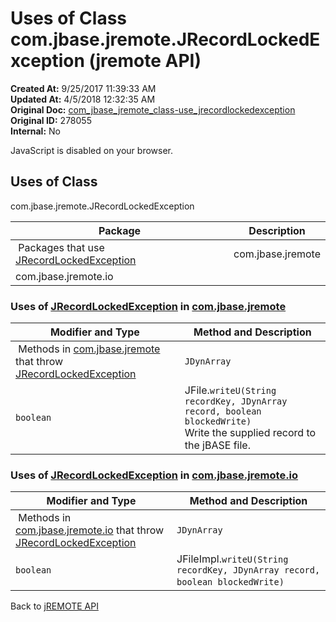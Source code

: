 # Uses of Class com.jbase.jremote.JRecordLockedException (jremote API)

**Created At:** 9/25/2017 11:39:33 AM  
**Updated At:** 4/5/2018 12:32:35 AM  
**Original Doc:** [com_jbase_jremote_class-use_jrecordlockedexception](https://docs.jbase.com/39249-class-use/com_jbase_jremote_class-use_jrecordlockedexception)  
**Original ID:** 278055  
**Internal:** No  

<!--<br>    try {<br>        if (location.href.indexOf('is-external=true') == -1) {<br>            parent.document.title="Uses of Class com.jbase.jremote.JRecordLockedException (jremote   API)";<br>        }<br>    }<br>    catch(err) {<br>    }<br>//-->
JavaScript is disabled on your browser.



<!--<br>  allClassesLink = document.getElementById("allclasses\_navbar\_top");<br>  if(window==top) {<br>    allClassesLink.style.display = "block";<br>  }<br>  else {<br>    allClassesLink.style.display = "none";<br>  }<br>  //-->

## Uses of Class
com.jbase.jremote.JRecordLockedException

| Package<br> | Description<br> |
| --- | --- |
 Packages that use [JRecordLockedException](./../../jrecordlockedexception-%28jremote-api%29 "class in com.jbase.jremote")  | com.jbase.jremote<br> |  <br> |
| com.jbase.jremote.io<br> |  <br> |





### Uses of [JRecordLockedException](./../../jrecordlockedexception-%28jremote-api%29 "class in com.jbase.jremote") in [com.jbase.jremote](./../../../../jremote-api)


| Modifier and Type<br> | Method and Description<br> |
| --- | --- |
 Methods in [com.jbase.jremote](./../../../../jremote-api) that throw [JRecordLockedException](./../../jrecordlockedexception-%28jremote-api%29 "class in com.jbase.jremote")  | `JDynArray`<br> | JFile.`readU(String recordKey, boolean blockedRead)`<br>Read a record where the supplied recordKey is the key to the record and locks it for update.<br> |
| `boolean`<br> | JFile.`writeU(String recordKey, JDynArray record, boolean blockedWrite)`<br>Write the supplied record to the jBASE file.<br> |






### Uses of [JRecordLockedException](./../../jrecordlockedexception-%28jremote-api%29 "class in com.jbase.jremote") in [com.jbase.jremote.io](./../../io/com.jbase.jremote.io-%28jremote---api%29)


| Modifier and Type<br> | Method and Description<br> |
| --- | --- |
 Methods in [com.jbase.jremote.io](./../../io/com.jbase.jremote.io-%28jremote---api%29) that throw [JRecordLockedException](./../../jrecordlockedexception-%28jremote-api%29 "class in com.jbase.jremote")  | `JDynArray`<br> | JFileImpl.`readU(String recordKey, boolean blockedRead)` <br> |
| `boolean`<br> | JFileImpl.`writeU(String recordKey, JDynArray record, boolean blockedWrite)` <br> |

Back to [jREMOTE API](com_jbase_jremote_package-summary)
